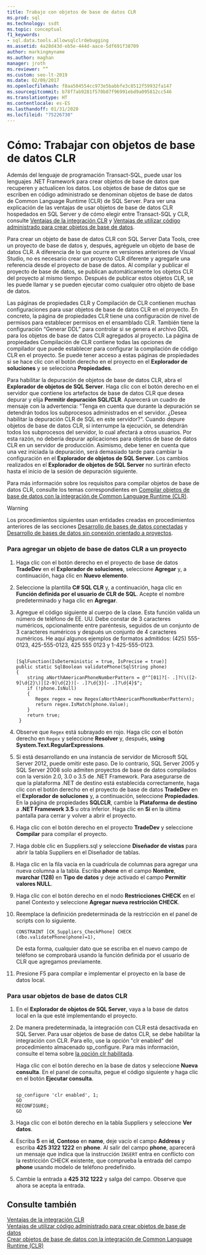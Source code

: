 ```yaml
---
title: Trabajo con objetos de base de datos CLR
ms.prod: sql
ms.technology: ssdt
ms.topic: conceptual
f1_keywords:
- sql.data.tools.allowsqlclrdebugging
ms.assetid: 4a28d43d-eb5e-444d-aace-5df691f38709
author: markingmyname
ms.author: maghan
manager: jroth
ms.reviewer: “”
ms.custom: seo-lt-2019
ms.date: 02/09/2017
ms.openlocfilehash: f8aa504554cc973e5babbfe3c8512f59932fa147
ms.sourcegitcommit: b78f7ab9281f570b87f96991ebd9a095812cc546
ms.translationtype: HT
ms.contentlocale: es-ES
ms.lasthandoff: 01/31/2020
ms.locfileid: "75226730"
---
```

# <a name="how-to-work-with-clr-database-objects"></a>Cómo: Trabajar con objetos de base de datos CLR

Además del lenguaje de programación Transact\-SQL, puede usar los lenguajes .NET Framework para crear objetos de base de datos que recuperen y actualicen los datos. Los objetos de base de datos que se escriben en código administrado se denominan objetos de base de datos de Common Language Runtime (CLR) de SQL Server. Para ver una explicación de las ventajas de usar objetos de base de datos CLR hospedados en SQL Server y de cómo elegir entre Transact\-SQL y CLR, consulte [Ventajas de la integración CLR](../relational-databases/clr-integration/clr-integration-overview.md) y [Ventajas de utilizar código administrado para crear objetos de base de datos](https://msdn.microsoft.com/library/k2e1fb36.aspx).  
  
Para crear un objeto de base de datos CLR con SQL Server Data Tools, cree un proyecto de base de datos y, después, agréguele un objeto de base de datos CLR. A diferencia de lo que ocurre en versiones anteriores de Visual Studio, no es necesario crear un proyecto CLR diferente y agregarle una referencia desde el proyecto de base de datos. Al compilar y publicar el proyecto de base de datos, se publican automáticamente los objetos CLR del proyecto al mismo tiempo. Después de publicar estos objetos CLR, se les puede llamar y se pueden ejecutar como cualquier otro objeto de base de datos.  
  
Las páginas de propiedades CLR y Compilación de CLR contienen muchas configuraciones para usar objetos de base de datos CLR en el proyecto. En concreto, la página de propiedades CLR tiene una configuración de nivel de permisos para establecer permisos en el ensamblado CLR. También tiene la configuración “Generar DDL” para controlar si se genera el archivo DDL para los objetos de base de datos CLR agregados al proyecto. La página de propiedades Compilación de CLR contiene todas las opciones de compilador que puede establecer para configurar la compilación de código CLR en el proyecto. Se puede tener acceso a estas páginas de propiedades si se hace clic con el botón derecho en el proyecto en el **Explorador de soluciones** y se selecciona **Propiedades**.  
  
Para habilitar la depuración de objetos de base de datos CLR, abra el **Explorador de objetos de SQL Server**. Haga clic con el botón derecho en el servidor que contiene los artefactos de base de datos CLR que desea depurar y elija **Permitir depuración SQL/CLR**. Aparecerá un cuadro de mensaje con la advertencia: "Tenga en cuenta que durante la depuración se detendrán todos los subprocesos administrados en el servidor. ¿Desea habilitar la depuración CLR de SQL en este servidor?". Cuando depure objetos de base de datos CLR, si interrumpe la ejecución, se detendrán todos los subprocesos del servidor, lo cual afectará a otros usuarios. Por esta razón, no debería depurar aplicaciones para objetos de base de datos CLR en un servidor de producción. Asimismo, debe tener en cuenta que una vez iniciada la depuración, será demasiado tarde para cambiar la configuración en el **Explorador de objetos de SQL Server**. Los cambios realizados en el **Explorador de objetos de SQL Server** no surtirán efecto hasta el inicio de la sesión de depuración siguiente.  
  
Para más información sobre los requisitos para compilar objetos de base de datos CLR, consulte los temas correspondientes en [Compilar objetos de base de datos con la integración de Common Language Runtime (CLR)](https://msdn.microsoft.com/library/ms131046.aspx).  
  
> [!WARNING]  
> Los procedimientos siguientes usan entidades creadas en procedimientos anteriores de las secciones [Desarrollo de bases de datos conectadas](../ssdt/connected-database-development.md) y [Desarrollo de bases de datos sin conexión orientado a proyectos](../ssdt/project-oriented-offline-database-development.md).  
  
### <a name="to-add-a-clr-database-object-to-your-project"></a>Para agregar un objeto de base de datos CLR a un proyecto  
  
1.  Haga clic con el botón derecho en el proyecto de base de datos **TradeDev** en el **Explorador de soluciones**, seleccione **Agregar** y, a continuación, haga clic en **Nuevo elemento**.  
  
2.  Seleccione la plantilla **C# SQL CLR** y, a continuación, haga clic en **Función definida por el usuario de CLR de SQL**. Acepte el nombre predeterminado y haga clic en **Agregar**.  
  
3.  Agregue el código siguiente al cuerpo de la clase. Esta función valida un número de teléfono de EE. UU. Debe constar de 3 caracteres numéricos, opcionalmente entre paréntesis, seguidos de un conjunto de 3 caracteres numéricos y después un conjunto de 4 caracteres numéricos. He aquí algunos ejemplos de formatos admitidos: (425) 555-0123, 425-555-0123, 425 555 0123 y 1-425-555-0123.  
  
    ```  
  
    [SqlFunction(IsDeterministic = true, IsPrecise = true)]  
    public static SqlBoolean validatePhone(SqlString phone)  
    {  
        string aNorthAmericanPhoneNumberPattern = @"^[01]?[- .]?(\([2-9]\d{2}\)|[2-9]\d{2})[- .]?\d{3}[- .]?\d{4}$";  
        if (!phone.IsNull)  
        {  
           Regex regex = new Regex(aNorthAmericanPhoneNumberPattern);  
           return regex.IsMatch(phone.Value);  
        }  
        return true;  
     }  
    ```  
  
4.  Observe que `Regex` está subrayado en rojo. Haga clic con el botón derecho en `Regex` y seleccione **Resolver** y, después, **using System.Text.RegularExpressions**.  
  
5.  Si está desarrollando en una instancia de servidor de Microsoft SQL Server 2012, puede omitir este paso. De lo contrario, SQL Server 2005 y SQL Server 2008 solo admiten proyectos de base de datos compilados con la versión 2.0, 3.0 o 3.5 de .NET Framework. Para asegurarse de que la plataforma .NET de destino está establecida correctamente, haga clic con el botón derecho en el proyecto de base de datos **TradeDev** en el **Explorador de soluciones** y, a continuación, seleccione **Propiedades**. En la página de propiedades **SQLCLR**, cambie la **Plataforma de destino** a **.NET Framework 3.5** u otra inferior. Haga clic en **Sí** en la última pantalla para cerrar y volver a abrir el proyecto.  
  
6.  Haga clic con el botón derecho en el proyecto **TradeDev** y seleccione **Compilar** para compilar el proyecto.  
  
7.  Haga doble clic en Suppliers.sql y seleccione **Diseñador de vistas** para abrir la tabla Suppliers en el Diseñador de tablas.  
  
8.  Haga clic en la fila vacía en la cuadrícula de columnas para agregar una nueva columna a la tabla. Escriba **phone** en el campo **Nombre**, **nvarchar (128)** en **Tipo de datos** y deje activado el campo **Permitir valores NULL**.  
  
9. Haga clic con el botón derecho en el nodo **Restricciones CHECK** en el panel Contexto y seleccione **Agregar nueva restricción CHECK**.  
  
10. Reemplace la definición predeterminada de la restricción en el panel de scripts con lo siguiente.  
  
    ```  
    CONSTRAINT [CK_Suppliers_CheckPhone] CHECK (dbo.validatePhone(phone)=1),  
    ```  
  
    De esta forma, cualquier dato que se escriba en el nuevo campo de teléfono se comprobará usando la función definida por el usuario de CLR que agregamos previamente.  
  
11. Presione F5 para compilar e implementar el proyecto en la base de datos local.  
  
### <a name="to-use-clr-database-objects"></a>Para usar objetos de base de datos CLR  
  
1.  En el **Explorador de objetos de SQL Server**, vaya a la base de datos local en la que esté implementando el proyecto.  
  
2.  De manera predeterminada, la integración con CLR está desactivada en SQL Server. Para usar objetos de base de datos CLR, se debe habilitar la integración con CLR. Para ello, use la opción "clr enabled" del procedimiento almacenado sp_configure. Para más información, consulte el tema sobre [la opción clr habilitada](../relational-databases/clr-integration/clr-integration-enabling.md).  
  
    Haga clic con el botón derecho en la base de datos y seleccione **Nueva consulta**. En el panel de consulta, pegue el código siguiente y haga clic en el botón **Ejecutar consulta**.  
  
    ```  
  
    sp_configure 'clr enabled', 1;  
    GO  
    RECONFIGURE;  
    GO  
    ```  
  
3.  Haga clic con el botón derecho en la tabla Suppliers y seleccione **Ver datos**.  
  
4.  Escriba **5** en **id**, **Contoso** en **name**, deje vacío el campo **Address** y escriba **425 3122 1222** en **phone**. Al salir del campo **phone**, aparecerá un mensaje que indica que la instrucción `INSERT` entra en conflicto con la restricción CHECK existente, que comprueba la entrada del campo **phone** usando modelo de teléfono predefinido.  
  
5.  Cambie la entrada a **425 312 1222** y salga del campo. Observe que ahora se acepta la entrada.  
  
## <a name="see-also"></a>Consulte también  
[Ventajas de la integración CLR](../relational-databases/clr-integration/clr-integration-overview.md)  
[Ventajas de utilizar código administrado para crear objetos de base de datos](https://msdn.microsoft.com/library/k2e1fb36.aspx)  
[Crear objetos de base de datos con la integración de Common Language Runtime (CLR)](https://msdn.microsoft.com/library/ms131046.aspx)  
  
